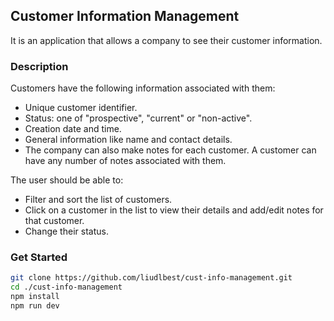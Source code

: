 ## Customer Information Management
It is an application that allows a company to see their customer information.

### Description
Customers have the following information associated with them:
* Unique customer identifier.
* Status: one of "prospective", "current" or "non-active".
* Creation date and time.
* General information like name and contact details.
* The company can also make notes for each customer. A customer can have any number of notes associated with them.

The user should be able to:
* Filter and sort the list of customers.
* Click on a customer in the list to view their details and add/edit notes for that customer.
* Change their status.

### Get Started
```bash
git clone https://github.com/liudlbest/cust-info-management.git
cd ./cust-info-management
npm install
npm run dev
```